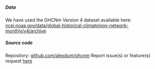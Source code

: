 ##### Data

We have used the GHCNm Version 4 dataset available here: <a href="https://www.ncei.noaa.gov/data/global-historical-climatology-network-monthly/v4/archive/" target="_blank">ncei.noaa.gov/data/global-historical-climatology-network-monthly/v4/archive</a>

##### Source code

Repository: <a href="https://github.com/alexdum/ghcnm" target="_blank">github.com/alexdum/ghcnm</a>
Report issue(s) or feature(s) request <a href="https://github.com/alexdum/ghcnm/issues" target="_blank">here</a>

